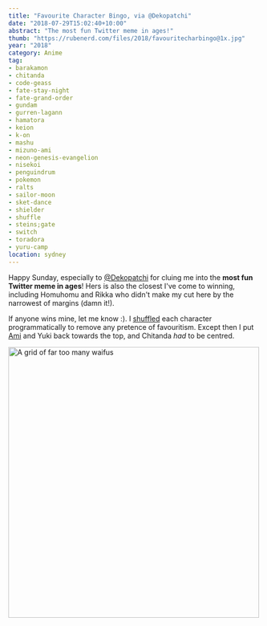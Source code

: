 ```yaml
---
title: "Favourite Character Bingo, via @Dekopatchi"
date: "2018-07-29T15:02:40+10:00"
abstract: "The most fun Twitter meme in ages!"
thumb: "https://rubenerd.com/files/2018/favouritecharbingo@1x.jpg"
year: "2018"
category: Anime 
tag:
- barakamon
- chitanda
- code-geass
- fate-stay-night
- fate-grand-order
- gundam
- gurren-lagann
- hamatora
- keion
- k-on
- mashu
- mizuno-ami
- neon-genesis-evangelion
- nisekoi
- penguindrum
- pokemon
- ralts
- sailor-moon
- sket-dance
- shielder 
- shuffle
- steins;gate
- switch
- toradora
- yuru-camp
location: sydney
---
```

Happy Sunday, especially to [@Dekopatchi] for cluing me into the **most fun Twitter meme in ages**! Hers is also the closest I've come to winning, including Homuhomu and Rikka who didn't make my cut here by the narrowest of margins (damn it!).

If anyone wins mine, let me know :). I [shuffled] each character programmatically to remove any pretence of favouritism. Except then I put [Ami] and Yuki back towards the top, and Chitanda *had* to be centred.

<p><img src="https://rubenerd.com/files/2018/favouritecharbingo@1x.jpg" srcset="https://rubenerd.com/files/2018/favouritecharbingo@1x.jpg 1x, https://rubenerd.com/files/2018/favouritecharbingo@2x.jpg 2x" alt="A grid of far too many waifus" style="width:500px; height:540px;" /></p>

[@Dekopatchi]: https://twitter.com/dekopatchi/status/1022099072646180864
[shuffled]: https://bitbucket.org/Rubenerd/rubens-lunchbox/src/7f054b234f9ca65961ffb980a57135501a82c706/fave-char-bingo-order.pl
[Ami]: https://rubenerd.com/my-first-crush/

